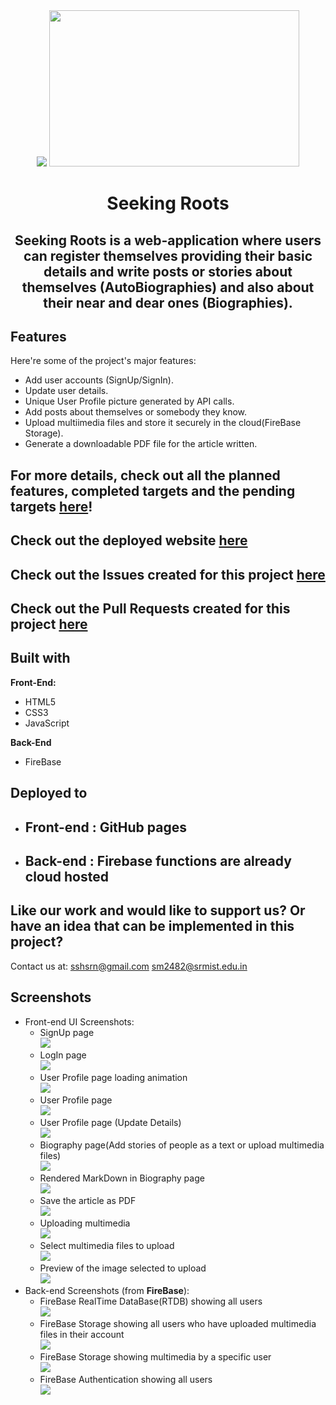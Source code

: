 <div align="center">
    <img src="https://user-images.githubusercontent.com/70385488/192114009-0830321a-d227-4a4d-8411-6c03b54d7ce6.png" />
    <img src="assets/readme-assets/logo.png" width="400" height="250" />
</div>

<h1 align="center">Seeking Roots</h1>

<h2  align="center" id="description"><strong>Seeking Roots</strong> is a web-application where users can register themselves providing their basic details and write posts or stories about themselves (AutoBiographies) and also about their near and dear ones (Biographies).</h2>

<h2>Features</h2>

Here're some of the project's major features:

*   Add user accounts (SignUp/SignIn).
*   Update user details.
*   Unique User Profile picture generated by API calls.
*   Add posts about themselves or somebody they know.
*   Upload multiimedia files and store it securely in the cloud(FireBase Storage).
*   Generate a downloadable PDF file for the article written.

## For more details, check out all the planned features, completed targets and the pending targets [here](https://github.com/users/SSHSRN/projects/2/views/1)!
## Check out the deployed website [here](https://sshsrn.github.io/DevJams-2022__Seeking-Roots)
## Check out the Issues created for this project [here](https://github.com/SSHSRN/DevJams-2022__Seeking-Roots/issues)
## Check out the Pull Requests created for this project [here](https://github.com/SSHSRN/DevJams-2022__Seeking-Roots/pulls?q=is%3Apr+is%3Aclosed)


<h2>Built with</h2>

**Front-End:** 
* HTML5
* CSS3
* JavaScript

**Back-End**
* FireBase

## Deployed to

- <h2>Front-end : GitHub pages </h2>

- <h2>Back-end : Firebase functions are already cloud hosted </h2>

<h2>Like our work and would like to support us? Or have an idea that can be implemented in this project?</h2>

Contact us at: sshsrn@gmail.com sm2482@srmist.edu.in

## Screenshots

* Front-end UI Screenshots:
    * SignUp page <br> ![](assets/readme-assets/1.png)
    * LogIn page <br> ![](assets/readme-assets/2.png)
    * User Profile page loading animation <br> ![](assets/readme-assets/3.png)
    * User Profile page <br> ![](assets/readme-assets/4.png)
    * User Profile page (Update Details) <br> ![](assets/readme-assets/5.png)
    * Biography page(Add stories of people as a text or upload multimedia files) <br> ![](assets/readme-assets/6.png)
    * Rendered MarkDown in Biography page <br> ![](assets/readme-assets/7.png)
    * Save the article as PDF <br> ![](assets/readme-assets/8.png)
    * Uploading multimedia <br> ![](assets/readme-assets/9.png)
    * Select multimedia files to upload <br> ![](assets/readme-assets/10.png)
    * Preview of the image selected to upload <br> ![](assets/readme-assets/11.png)
* Back-end Screenshots (from **FireBase**):
    * FireBase RealTime DataBase(RTDB) showing all users <br> ![](assets/readme-assets/12.png)
    * FireBase Storage showing all users who have uploaded multimedia files in their account <br> ![](assets/readme-assets/13.png)
    * FireBase Storage showing multimedia by a specific user <br> ![](assets/readme-assets/14.png)
    * FireBase Authentication showing all users <br> ![](assets/readme-assets/15.png)
